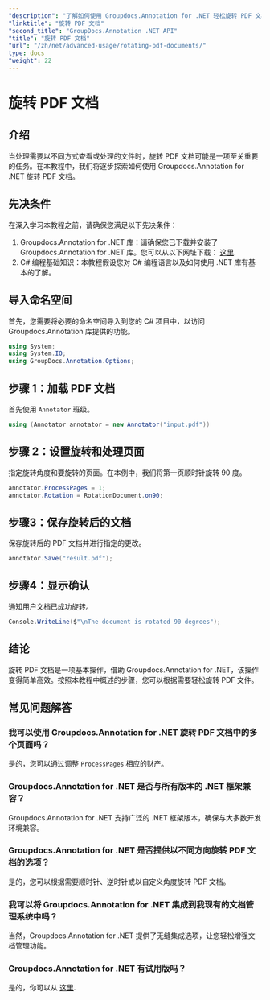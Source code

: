 ```yaml
---
"description": "了解如何使用 Groupdocs.Annotation for .NET 轻松旋转 PDF 文档。提高文档管理效率。"
"linktitle": "旋转 PDF 文档"
"second_title": "GroupDocs.Annotation .NET API"
"title": "旋转 PDF 文档"
"url": "/zh/net/advanced-usage/rotating-pdf-documents/"
type: docs
"weight": 22
---
```


# 旋转 PDF 文档

## 介绍
当处理需要以不同方式查看或处理的文件时，旋转 PDF 文档可能是一项至关重要的任务。在本教程中，我们将逐步探索如何使用 Groupdocs.Annotation for .NET 旋转 PDF 文档。
## 先决条件
在深入学习本教程之前，请确保您满足以下先决条件：
1. Groupdocs.Annotation for .NET 库：请确保您已下载并安装了 Groupdocs.Annotation for .NET 库。您可以从以下网址下载： [这里](https://releases。groupdocs.com/annotation/net/).
2. C# 编程基础知识：本教程假设您对 C# 编程语言以及如何使用 .NET 库有基本的了解。

## 导入命名空间
首先，您需要将必要的命名空间导入到您的 C# 项目中，以访问 Groupdocs.Annotation 库提供的功能。
```csharp
using System;
using System.IO;
using GroupDocs.Annotation.Options;
```
## 步骤 1：加载 PDF 文档
首先使用 `Annotator` 班级。
```csharp
using (Annotator annotator = new Annotator("input.pdf"))
```
## 步骤 2：设置旋转和处理页面
指定旋转角度和要旋转的页面。在本例中，我们将第一页顺时针旋转 90 度。
```csharp
annotator.ProcessPages = 1;
annotator.Rotation = RotationDocument.on90;
```
## 步骤3：保存旋转后的文档
保存旋转后的 PDF 文档并进行指定的更改。
```csharp
annotator.Save("result.pdf");
```
## 步骤4：显示确认
通知用户文档已成功旋转。
```csharp
Console.WriteLine($"\nThe document is rotated 90 degrees");
```

## 结论
旋转 PDF 文档是一项基本操作，借助 Groupdocs.Annotation for .NET，该操作变得简单高效。按照本教程中概述的步骤，您可以根据需要轻松旋转 PDF 文件。
## 常见问题解答
### 我可以使用 Groupdocs.Annotation for .NET 旋转 PDF 文档中的多个页面吗？
是的，您可以通过调整 `ProcessPages` 相应的财产。
### Groupdocs.Annotation for .NET 是否与所有版本的 .NET 框架兼容？
Groupdocs.Annotation for .NET 支持广泛的 .NET 框架版本，确保与大多数开发环境兼容。
### Groupdocs.Annotation for .NET 是否提供以不同方向旋转 PDF 文档的选项？
是的，您可以根据需要顺时针、逆时针或以自定义角度旋转 PDF 文档。
### 我可以将 Groupdocs.Annotation for .NET 集成到我现有的文档管理系统中吗？
当然，Groupdocs.Annotation for .NET 提供了无缝集成选项，让您轻松增强文档管理功能。
### Groupdocs.Annotation for .NET 有试用版吗？
是的，你可以从 [这里](https://releases。groupdocs.com/).